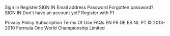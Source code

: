 Sign in
Register
SIGN IN
Email address
Password
Forgotten password? SIGN IN
Don't have an account yet? Register with F1



Privacy Policy Subscription Terms Of Use FAQs
EN FR DE ES NL PT
© 2013-2019 Formula One World Championship Limited